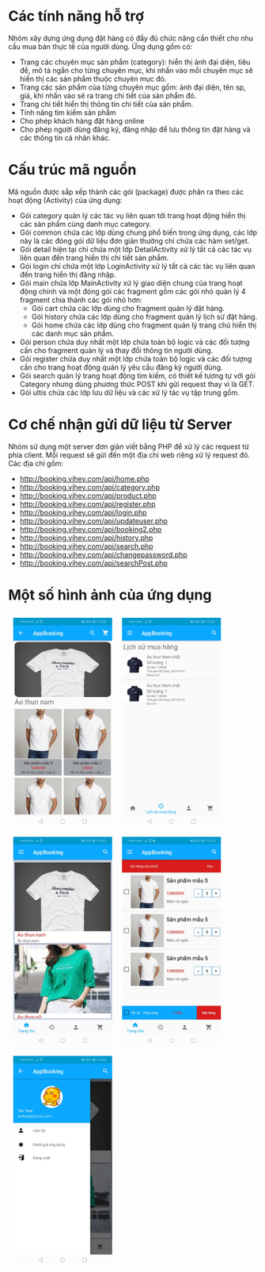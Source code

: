 # Các tính năng hỗ trợ
Nhóm xây dựng ứng dụng đặt hàng có đầy đủ chức năng cần thiết cho nhu cầu mua bán thực tế của người dùng. Ứng dụng gồm có:
* Trang các chuyên mục sản phẩm (category): hiển thị ảnh đại diện, tiêu đề, mô tả ngắn cho từng chuyên mục, khi nhấn vào mỗi chuyên mục sẽ hiển thị các sản phẩm thuộc chuyên mục đó.
* Trang các sản phẩm của từng chuyên mục gồm: ảnh đại diện, tên sp, giá, khi nhấn vào sẽ ra trang chi tiết của sản phẩm đó.
* Trang chi tiết hiển thị thông tin chi tiết của sản phẩm.
* Tính năng tìm kiếm sản phẩm
* Cho phép khách hàng đặt hàng online
* Cho phép người dùng đăng ký, đăng nhập để lưu thông tin đặt hàng và các thông tin cá nhân khác.

# Cấu trúc mã nguồn
Mã nguồn được sắp xếp thành các gói (package) được phân ra theo các hoạt động (Activity) của ứng dụng:
* Gói category quản lý các tác vụ liên quan tới trang hoạt động hiển thị các sản phẩm cùng danh mục category.
* Gói common chứa các lớp dùng chung phổ biến trong ứng dụng, các lớp này là các đóng gói dữ liệu đơn giản thường chỉ chứa các hàm set/get.
* Gói detail hiện tại chỉ chứa một lớp DetailActivity xử lý tất cả các tác vụ liên quan đến trang hiển thị chi tiết sản phẩm.
* Gói login chỉ chứa một lớp LoginActivity xử lý tất cả các tác vụ liên quan đến trang hiển thị đăng nhập.
* Gói main chứa lớp MainActivity xử lý giao diện chung của trang hoạt động chính và một đóng gói các fragment gồm các gói nhỏ quản lý 4 fragment chia thành các gói nhỏ hơn:
	+ Gói cart chứa các lớp dùng cho fragment quản lý đặt hàng.
	+ Gói history chứa các lớp dùng cho fragment quản lý lịch sử đặt hàng.
	+ Gói home chứa các lớp dùng cho fragment quản lý trang chủ hiển thị các danh mục sản phẩm.
* Gói person chứa duy nhất một lớp chứa toàn bộ logic và các đối tượng cần cho fragment quản lý và thay đổi thông tin người dùng.
* Gói register chứa duy nhất một lớp chứa toàn bộ logic và các đối tượng cần cho trang hoạt động quản lý yêu cầu đăng ký người dùng.
* Gói search quản lý trang hoạt động tìm kiếm, có thiết kế tương tự với gói Category nhưng dùng phương thức POST khi gửi request thay vì là GET.
* Gói ultis chứa các lớp lưu dữ liệu và các xử lý tác vụ tập trung gồm.

# Cơ chế nhận gửi dữ liệu từ Server
Nhóm sử dụng một server đơn giản viết bằng PHP để xử lý các request từ phía client. Mỗi request sẽ gửi đến một địa chỉ web riêng xử lý request đó. Các địa chỉ gồm:
* http://booking.vihey.com/api/home.php
* http://booking.vihey.com/api/category.php
* http://booking.vihey.com/api/product.php
* http://booking.vihey.com/api/register.php
* http://booking.vihey.com/api/login.php
* http://booking.vihey.com/api/updateuser.php
* http://booking.vihey.com/api/booking2.php
* http://booking.vihey.com/api/history.php
* http://booking.vihey.com/api/search.php
* http://booking.vihey.com/api/changepassword.php
* http://booking.vihey.com/api/searchPost.php

# Một số hình ảnh của ứng dụng
<img src="image/category.jpg" width="200" style="float:left; padding: 10px">
<img src="image/history.jpg" width="200" style="float:left; padding: 10px">
<img src="image/home.jpg" width="200" style="float:left; padding: 10px">
<img src="image/order1.jpg" width="200" style="float:left; padding: 10px">
<img src="image/slidebar.jpg" width="200" style="float:left; padding: 10px">


